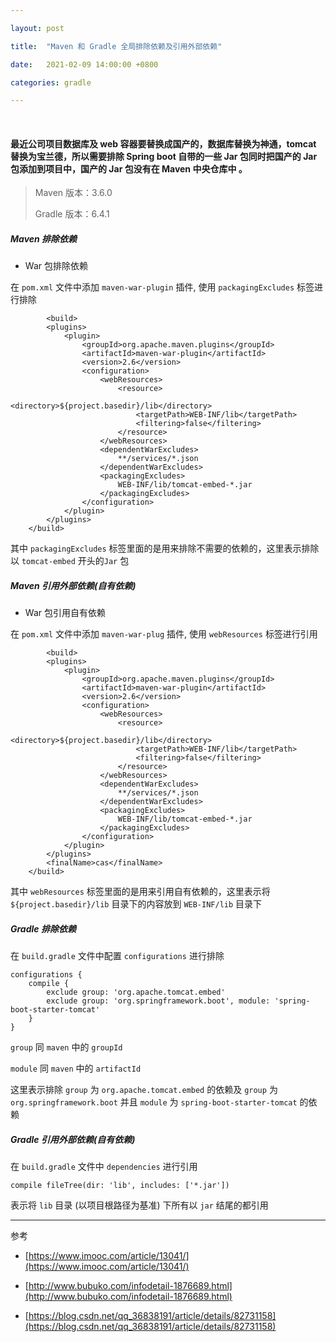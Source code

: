 ```yaml
---

layout: post

title:  "Maven 和 Gradle 全局排除依赖及引用外部依赖"

date:   2021-02-09 14:00:00 +0800

categories: gradle

---
```


<br>

#### 最近公司项目数据库及 web 容器要替换成国产的，数据库替换为神通，tomcat 替换为宝兰德，所以需要排除 Spring boot 自带的一些 Jar 包同时把国产的 Jar 包添加到项目中，国产的 Jar 包没有在 Maven 中央仓库中 。


> Maven 版本：3.6.0
>
> Gradle 版本：6.4.1

##### Maven 排除依赖

- War 包排除依赖

在 `pom.xml` 文件中添加 `maven-war-plugin` 插件, 使用 `packagingExcludes` 标签进行排除

```
		<build>
        <plugins>
            <plugin>
                <groupId>org.apache.maven.plugins</groupId>
                <artifactId>maven-war-plugin</artifactId>
                <version>2.6</version>
                <configuration>
                    <webResources>
                        <resource>
                            <directory>${project.basedir}/lib</directory>
                            <targetPath>WEB-INF/lib</targetPath>
                            <filtering>false</filtering>
                        </resource>
                    </webResources>
                    <dependentWarExcludes>
                        **/services/*.json
                    </dependentWarExcludes>
                    <packagingExcludes>
                        WEB-INF/lib/tomcat-embed-*.jar
                    </packagingExcludes>
                </configuration>
            </plugin>
        </plugins>
    </build>
```

其中 `packagingExcludes` 标签里面的是用来排除不需要的依赖的，这里表示排除以 `tomcat-embed` 开头的`Jar` 包

##### Maven 引用外部依赖(自有依赖)

- War 包引用自有依赖

在 `pom.xml` 文件中添加 `maven-war-plug` 插件, 使用 `webResources` 标签进行引用

```
		<build>
        <plugins>
            <plugin>
                <groupId>org.apache.maven.plugins</groupId>
                <artifactId>maven-war-plugin</artifactId>
                <version>2.6</version>
                <configuration>
                    <webResources>
                        <resource>
                            <directory>${project.basedir}/lib</directory>
                            <targetPath>WEB-INF/lib</targetPath>
                            <filtering>false</filtering>
                        </resource>
                    </webResources>
                    <dependentWarExcludes>
                        **/services/*.json
                    </dependentWarExcludes>
                    <packagingExcludes>
                        WEB-INF/lib/tomcat-embed-*.jar
                    </packagingExcludes>
                </configuration>
            </plugin>
        </plugins>
        <finalName>cas</finalName>
    </build>
```

其中 `webResources` 标签里面的是用来引用自有依赖的，这里表示将 `${project.basedir}/lib` 目录下的内容放到 `WEB-INF/lib` 目录下

##### Gradle 排除依赖

在 `build.gradle` 文件中配置 `configurations` 进行排除

```
configurations {
    compile {
        exclude group: 'org.apache.tomcat.embed'
        exclude group: 'org.springframework.boot', module: 'spring-boot-starter-tomcat'
    }
}
```

`group` 同 `maven`  中的 `groupId`

`module` 同 `maven` 中的 `artifactId`

这里表示排除 `group` 为 `org.apache.tomcat.embed` 的依赖及 `group` 为 `org.springframework.boot` 并且 `module` 为 `spring-boot-starter-tomcat` 的依赖

##### Gradle 引用外部依赖(自有依赖)

在 `build.gradle` 文件中 `dependencies` 进行引用

```
compile fileTree(dir: 'lib', includes: ['*.jar'])
```

表示将 `lib` 目录 (以项目根路径为基准) 下所有以 `jar` 结尾的都引用 

---

参考

- [https://www.imooc.com/article/13041/](https://www.imooc.com/article/13041/)

- [http://www.bubuko.com/infodetail-1876689.html](http://www.bubuko.com/infodetail-1876689.html)

- [https://blog.csdn.net/qq_36838191/article/details/82731158](https://blog.csdn.net/qq_36838191/article/details/82731158)

